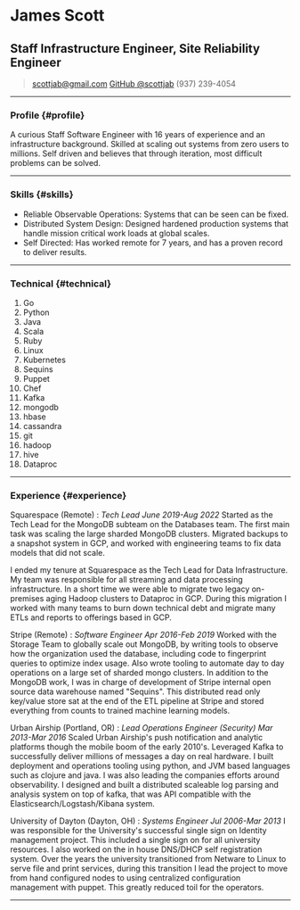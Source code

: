 # James Scott
## Staff Infrastructure Engineer, Site Reliability Engineer

> [scottjab@gmail.com](mailto:scottjab@gmail.com)
> [GitHub @scottjab](https://github.com/scottjab)
> (937) 239-4054

------

### Profile {#profile}

A curious Staff Software Engineer with 16 years of experience and an infrastructure background. Skilled at scaling out systems from zero users to millions. Self driven and believes that through iteration, most difficult problems can be solved. 

------

### Skills {#skills}
* Reliable Observable Operations: Systems that can be seen can be fixed.
* Distributed System Design: Designed hardened production systems that handle mission critical work loads at global scales. 
* Self Directed: Has worked remote for 7 years, and has a proven record to deliver results.

------

### Technical {#technical}

1. Go
1. Python
1. Java
1. Scala
1. Ruby
1. Linux
1. Kubernetes
1. Sequins
1. Puppet
1. Chef
1. Kafka 
1. mongodb
1. hbase
1. cassandra
1. git
1. hadoop
1. hive
1. Dataproc

------

### Experience {#experience}
Squarespace (Remote)
: *Tech Lead*
  _June 2019-Aug 2022_
  Started as the Tech Lead for the MongoDB subteam on the Databases team.  The first main task was scaling the large sharded MongoDB clusters. Migrated backups to a snapshot system in GCP, and worked with engineering teams to fix data models that did not scale. 
  
  I ended my tenure at Squarespace as the Tech Lead for Data Infrastructure. My team was responsible for all streaming and data processing infrastructure. In a short time we were able to migrate two legacy on-premises aging Hadoop clusters to Dataproc in GCP.  During this migration I worked with many teams to burn down technical debt and migrate many ETLs and reports to offerings based in GCP.

Stripe (Remote)
: *Software Engineer*
  _Apr 2016-Feb 2019_
  Worked with the Storage Team to globally scale out MongoDB, by writing tools to observe how the organization used the database, including code to fingerprint queries to optimize index usage. Also wrote tooling to automate day to day operations on a large set of sharded mongo clusters.  In addition to the MongoDB work, I was in charge of development of Stripe internal open source data warehouse named "Sequins".  This distributed read only key/value store sat at the end of the ETL pipeline at Stripe and stored everything from counts to trained machine learning models. 

Urban Airship (Portland, OR)
: *Lead Operations Engineer (Security)*
  _Mar 2013-Mar 2016_
  Scaled Urban Airship's push notification and analytic platforms though the mobile boom of the early 2010's. Leveraged Kafka to successfully deliver millions of messages a day on real hardware. I built deployment and operations tooling using python, and JVM based languages such as clojure and java.  I was also leading the companies efforts around observability.  I designed and built a distributed scaleable log parsing and analysis system on top of kafka, that was API compatible with the Elasticsearch/Logstash/Kibana system.

University of Dayton (Dayton, OH)
: *Systems Engineer* 
  _Jul 2006-Mar 2013_
  I was responsible for the University's successful single sign on Identity management project.  This included a single sign on for all university resources.  I also worked on the in house DNS/DHCP self registration system.  Over the years the university transitioned from Netware to Linux to serve file and print services, during this transition I lead the project to move from hand configured nodes to using centralized configuration management with puppet.  This greatly reduced toil for the operators. 

------
